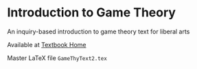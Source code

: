 # Introduction to Game Theory

An inquiry-based introduction to game theory text for liberal arts

Available at [Textbook Home](https://nordstromjf.github.io/)

Master LaTeX file `GameThyText2.tex`
